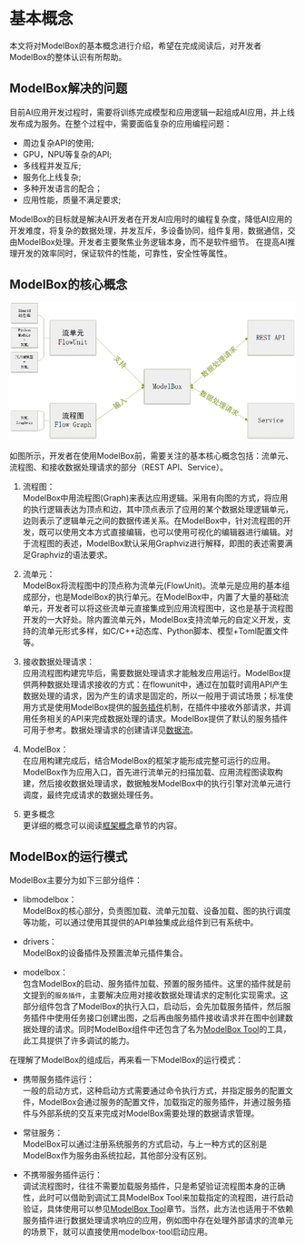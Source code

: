 # 基本概念

本文将对ModelBox的基本概念进行介绍，希望在完成阅读后，对开发者ModelBox的整体认识有所帮助。

## ModelBox解决的问题

目前AI应用开发过程时，需要将训练完成模型和应用逻辑一起组成AI应用，并上线发布成为服务。在整个过程中，需要面临复杂的应用编程问题：

* 周边复杂API的使用;
* GPU，NPU等复杂的API;
* 多线程并发互斥;
* 服务化上线复杂;
* 多种开发语言的配合；
* 应用性能，质量不满足要求;

ModelBox的目标就是解决AI开发者在开发AI应用时的编程复杂度，降低AI应用的开发难度，将复杂的数据处理，并发互斥，多设备协同，组件复用，数据通信，交由ModelBox处理。开发者主要聚焦业务逻辑本身，而不是软件细节。
在提高AI推理开发的效率同时，保证软件的性能，可靠性，安全性等属性。

## ModelBox的核心概念

![modelbox-server](../assets/images/figure/get-start/modelbox-server.png)

如图所示，开发者在使用ModelBox前，需要关注的基本核心概念包括：流单元、流程图、和接收数据处理请求的部分（REST API、Service）。

1. 流程图：  
ModelBox中用流程图(Graph)来表达应用逻辑。采用有向图的方式，将应用的执行逻辑表达为顶点和边，其中顶点表示了应用的某个数据处理逻辑单元，边则表示了逻辑单元之间的数据传递关系。在ModelBox中，针对流程图的开发，既可以使用文本方式直接编辑，也可以使用可视化的编辑器进行编辑。对于流程图的表述，ModelBox默认采用Graphviz进行解释，即图的表述需要满足Graphviz的语法要求。

1. 流单元：  
ModelBox将流程图中的顶点称为流单元(FlowUnit)。流单元是应用的基本组成部分，也是ModelBox的执行单元。在ModelBox中，内置了大量的基础流单元，开发者可以将这些流单元直接集成到应用流程图中，这也是基于流程图开发的一大好处。除内置流单元外，ModelBox支持流单元的自定义开发，支持的流单元形式多样，如C/C++动态库、Python脚本、模型+Toml配置文件等。

1. 接收数据处理请求：  
应用流程图构建完毕后，需要数据处理请求才能触发应用运行。ModelBox提供两种数据处理请求接收的方式：在flowunit中，通过在加载时调用API产生数据处理的请求，因为产生的请求是固定的，所以一般用于调试场景；标准使用方式是使用ModelBox提供的[服务插件](../develop/service-plugin/service-plugin.md)机制，在插件中接收外部请求，并调用任务相关的API来完成数据处理的请求。ModelBox提供了默认的服务插件可用于参考。数据处理请求的创建请详见[数据流](../framework-conception/stream.md)。

1. ModelBox：  
在应用构建完成后，结合ModelBox的框架才能形成完整可运行的应用。ModelBox作为应用入口，首先进行流单元的扫描加载、应用流程图读取构建，然后接收数据处理请求，数据触发ModelBox中的执行引擎对流单元进行调度，最终完成请求的数据处理任务。

1. 更多概念  
更详细的概念可以阅读[框架概念](../framework-conception/framework-conception.md)章节的内容。

## ModelBox的运行模式

ModelBox主要分为如下三部分组件：

* libmodelbox：  
ModelBox的核心部分，负责图加载、流单元加载、设备加载、图的执行调度等功能，可以通过使用其提供的API单独集成此组件到已有系统中。

* drivers：  
ModelBox的设备插件及预置流单元插件集合。

* modelbox：  
包含ModelBox的启动、服务插件加载、预置的服务插件。这里的插件就是前文提到的`服务插件`，主要解决应用对接收数据处理请求的定制化实现需求。这部分组件包含了ModelBox的执行入口，启动后，会先加载服务插件，然后服务插件中使用任务接口创建出图，之后再由服务插件接收请求并在图中创建数据处理的请求。同时ModelBox组件中还包含了名为[ModelBox Tool](../develop/modelbox-tool/modelbox-tool.md)的工具，此工具提供了许多调试的能力。

在理解了ModelBox的组成后，再来看一下ModelBox的运行模式：

* 携带服务插件运行：  
一般的启动方式，这种启动方式需要通过命令执行方式，并指定服务的配置文件，ModelBox会通过服务的配置文件，加载指定的服务插件，并通过服务插件与外部系统的交互来完成对ModelBox需要处理的数据请求管理。

* 常驻服务：  
ModelBox可以通过注册系统服务的方式启动，与上一种方式的区别是ModelBox作为服务由系统拉起，其他部分没有区别。

* 不携带服务插件运行：  
调试流程图时，往往不需要加载服务插件，只是希望验证流程图本身的正确性，此时可以借助到调试工具ModelBox Tool来加载指定的流程图，进行启动验证，具体使用可以参见[ModelBox Tool](../develop/modelbox-tool/modelbox-tool.md)章节。当然，此方法也适用于不依赖服务插件进行数据处理请求响应的应用，例如图中存在处理外部请求的流单元的场景下，就可以直接使用modelbox-tool启动应用。

